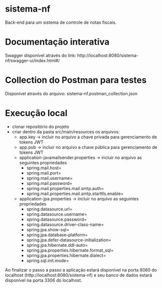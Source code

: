 # sistema-nf
Back-end para um sistema de controle de notas fiscais.

# Documentação interativa
Swagger disponível através do link: http://localhost:8080/sistema-nf/swagger-ui/index.html#/

# Collection do Postman para testes
Disponível através do arquivo: sistema-nf.postman_collection.json

# Execução local
- clonar repositório do projeto
- criar dentro da pasta src/main/resources os arquivos:
  - app.key -> incluir no arquivo a chave privada para gerenciamento de tokens JWT
  - app.pub -> incluir no arquivo a chave pública para gerenciamento de tokens JWT
  - application-javamailsender.properties -> incluir no arquivo as seguintes propriedades
    - spring.mail.host=
    - spring.mail.port=
    - spring.mail.username=
    - spring.mail.password=
    - spring.mail.properties.mail.smtp.auth=
    - spring.mail.properties.mail.smtp.starttls.enable= 
  - application-jpa.properties -> incluir no arquivo as seguintes propriedades
    - spring.datasource.url=
    - spring.datasource.username=
    - spring.datasource.password=
    - spring.datasource.driver-class-name=
    - spring.jpa.show-sql=
    - spring.jpa.database-platform=
    - spring.jpa.defer-datasource-initialization=
    - spring.jpa.hibernate.ddl-auto=
    - spring.jpa.properties.hibernate.format_sql=
    - spring.jpa.properties.hibernate.dialect=
    - spring.sql.init.mode=

Ao finalizar o passo a passo a aplicação estará disponível na porta 8080 do localhost (http://localhost:8080/sistema-nf) e seu banco de dados estará disponível na porta 3306 do localhost.